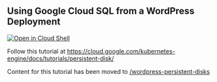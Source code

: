 ## Using Google Cloud SQL from a WordPress Deployment

[![Open in Cloud Shell](https://gstatic.com/cloudssh/images/open-btn.svg)](https://ssh.cloud.google.com/cloudshell/editor?cloudshell_git_repo=https://github.com/GoogleCloudPlatform/kubernetes-engine-samples&cloudshell_tutorial=README.md&cloudshell_workspace=cloudsql/)

Follow this tutorial at https://cloud.google.com/kubernetes-engine/docs/tutorials/persistent-disk/

Content for this tutorial has been moved to [/wordpress-persistent-disks](https://github.com/GoogleCloudPlatform/kubernetes-engine-samples/tree/master/wordpress-persistent-disks)
